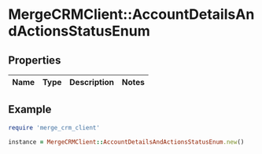 # MergeCRMClient::AccountDetailsAndActionsStatusEnum

## Properties

| Name | Type | Description | Notes |
| ---- | ---- | ----------- | ----- |

## Example

```ruby
require 'merge_crm_client'

instance = MergeCRMClient::AccountDetailsAndActionsStatusEnum.new()
```

